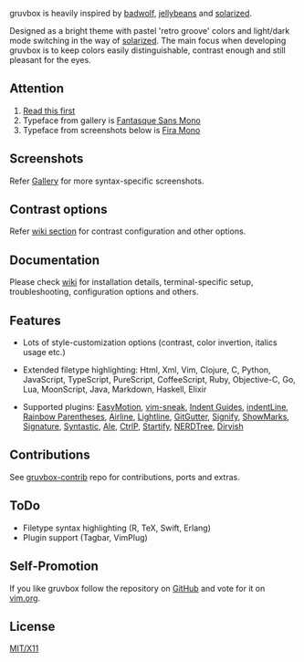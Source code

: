 gruvbox is heavily inspired by [badwolf][], [jellybeans][] and [solarized][].

Designed as a bright theme with pastel 'retro groove' colors and light/dark mode switching in the way of [solarized][]. The main focus when developing gruvbox is to keep colors easily distinguishable, contrast enough and still pleasant for the eyes.

   [badwolf]: https://github.com/sjl/badwolf
   [jellybeans]: https://github.com/nanotech/jellybeans.vim
   [solarized]: http://ethanschoonover.com/solarized

Attention
---------

1. [Read this first](https://github.com/morhetz/gruvbox/wiki/Terminal-specific)
2. Typeface from gallery is [Fantasque Sans Mono](https://github.com/belluzj/fantasque-sans)
3. Typeface from screenshots below is [Fira Mono](https://mozilla.github.io/Fira/)

Screenshots
-----------

Refer [Gallery][] for more syntax-specific screenshots.

   [Gallery]: https://github.com/morhetz/gruvbox/wiki/Gallery

Contrast options
----------------

Refer [wiki section][] for contrast configuration and other options.

   [wiki section]: https://github.com/morhetz/gruvbox/wiki/Configuration#ggruvbox_contrast_dark

Documentation
-------------

Please check [wiki][] for installation details, terminal-specific setup, troubleshooting, configuration options and others.

   [wiki]: https://github.com/morhetz/gruvbox/wiki

Features
--------

* Lots of style-customization options (contrast, color invertion, italics usage etc.)
* Extended filetype highlighting: Html, Xml, Vim, Clojure, C, Python, JavaScript, TypeScript, PureScript, CoffeeScript, Ruby, Objective-C, Go, Lua, MoonScript, Java, Markdown, Haskell, Elixir
* Supported plugins: [EasyMotion][], [vim-sneak][], [Indent Guides][], [indentLine][], [Rainbow Parentheses][], [Airline][], [Lightline][], [GitGutter][], [Signify][], [ShowMarks][], [Signature][], [Syntastic][], [Ale][], [CtrlP][], [Startify][], [NERDTree][], [Dirvish][]

   [EasyMotion]: https://github.com/Lokaltog/vim-easymotion
   [vim-sneak]: https://github.com/justinmk/vim-sneak
   [Indent Guides]: https://github.com/nathanaelkane/vim-indent-guides
   [indentLine]: https://github.com/Yggdroot/indentLine
   [Rainbow Parentheses]: https://github.com/kien/rainbow_parentheses.vim
   [Airline]: https://github.com/bling/vim-airline
   [Lightline]: https://github.com/itchyny/lightline.vim
   [GitGutter]: https://github.com/airblade/vim-gitgutter
   [Signify]: https://github.com/mhinz/vim-signify
   [ShowMarks]: http://www.vim.org/scripts/script.php?script_id=152
   [Signature]: https://github.com/kshenoy/vim-signature
   [Syntastic]: https://github.com/scrooloose/syntastic
   [Ale]: https://github.com/w0rp/ale
   [CtrlP]: https://github.com/kien/ctrlp.vim
   [Startify]: https://github.com/mhinz/vim-startify
   [NERDTree]: https://github.com/scrooloose/nerdtree
   [Dirvish]: https://github.com/justinmk/vim-dirvish

Contributions
-------------

See [gruvbox-contrib][] repo for contributions, ports and extras.

[gruvbox-contrib]: https://github.com/morhetz/gruvbox-contrib

ToDo
----

* Filetype syntax highlighting (R, TeX, Swift, Erlang)
* Plugin support (Tagbar, VimPlug)

Self-Promotion
--------------

If you like gruvbox follow the repository on
[GitHub](https://github.com/morhetz/gruvbox) and vote for it on
[vim.org](http://www.vim.org/scripts/script.php?script_id=4349).

License
-------
[MIT/X11][]

   [MIT/X11]: https://en.wikipedia.org/wiki/MIT_License
